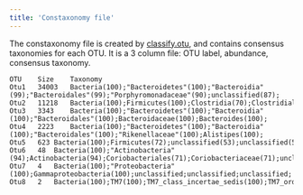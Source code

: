 ```yaml
---
title: 'Constaxonomy file'
---
```

The constaxonomy file is created by
[classify.otu](classify.otu), and contains consensus
taxonomies for each OTU. It is a 3 column file: OTU label, abundance,
consensus taxonomy.

    OTU    Size    Taxonomy
    Otu1   34003   Bacteria(100);"Bacteroidetes"(100);"Bacteroidia"(99);"Bacteroidales"(99);"Porphyromonadaceae"(90);unclassified(87);
    Otu2   11218   Bacteria(100);Firmicutes(100);Clostridia(70);Clostridiales(70);Lachnospiraceae(51);unclassified;
    Otu3   3343    Bacteria(100);"Bacteroidetes"(100);"Bacteroidia"(100);"Bacteroidales"(100);Bacteroidaceae(100);Bacteroides(100);
    Otu4   2223    Bacteria(100);"Bacteroidetes"(100);"Bacteroidia"(100);"Bacteroidales"(100);"Rikenellaceae"(100);Alistipes(100);
    Otu5   623 Bacteria(100);Firmicutes(72);unclassified(53);unclassified(53);unclassified(53);unclassified(53);
    Otu6   48  Bacteria(100);"Actinobacteria"(94);Actinobacteria(94);Coriobacteriales(71);Coriobacteriaceae(71);unclassified;
    Otu7   4   Bacteria(100);"Proteobacteria"(100);Gammaproteobacteria(100);unclassified;unclassified;unclassified;
    Otu8   2   Bacteria(100);TM7(100);TM7_class_incertae_sedis(100);TM7_order_incertae_sedis(100);TM7_family_incertae_sedis(100);TM7_genus_incertae_sedis(100);
